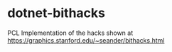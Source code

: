 # dotnet-bithacks
PCL Implementation of the hacks shown at https://graphics.stanford.edu/~seander/bithacks.html
